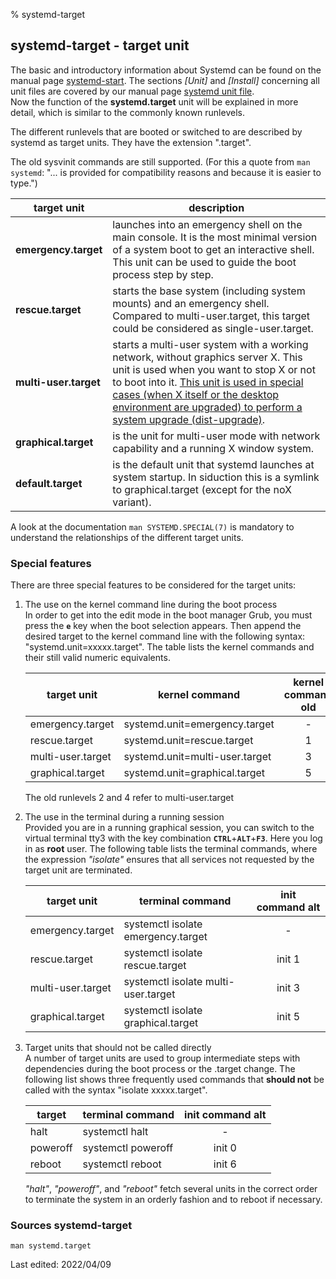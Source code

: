 % systemd-target

## systemd-target - target unit

The basic and introductory information about Systemd can be found on the manual page [systemd-start](0710-systemd-start_en.md#systemd---the-system-and-services-manager). The sections *[Unit]* and *[Install]* concerning all unit files are covered by our manual page [systemd unit file](0711-systemd-unit-datei_en.md#systemd-unit-file).  
Now the function of the **systemd.target** unit will be explained in more detail, which is similar to the commonly known runlevels.

The different runlevels that are booted or switched to are described by systemd as target units. They have the extension ".target".

The old sysvinit commands are still supported. (For this a quote from `man systemd`: "... is provided for compatibility reasons and because it is easier to type.")

| target unit | description | 
| --- | -------- |
| **emergency.target** | launches into an emergency shell on the main console. It is the most minimal version of a system boot to get an interactive shell. This unit can be used to guide the boot process step by step. 
| **rescue.target** | starts the base system (including system mounts) and an emergency shell. Compared to multi-user.target, this target could be considered as single-user.target. |
| **multi-user.target** | starts a multi-user system with a working network, without graphics server X. This unit is used when you want to stop X or not to boot into it. [This unit is used in special cases (when X itself or the desktop environment are upgraded) to perform a system upgrade (dist-upgrade)](0705-sys-admin-apt_en.md#run-full-upgrade). |
| **graphical.target** | is the unit for multi-user mode with network capability and a running X window system. |
| **default.target** | is the default unit that systemd launches at system startup. In siduction this is a symlink to graphical.target (except for the noX variant). |

A look at the documentation `man SYSTEMD.SPECIAL(7)` is mandatory to understand the relationships of the different target units.

### Special features

There are three special features to be considered for the target units:

1. The use on the kernel command line during the boot process  
    In order to get into the edit mode in the boot manager Grub, you must press the **`e`** key when the boot selection appears. Then append the desired target to the kernel command line with the following syntax: "systemd.unit=xxxxx.target". The table lists the kernel commands and their still valid numeric equivalents.

    | target unit | kernel command | kernel command old |
    | --------- | ------------- | :---: |
    | emergency.target | systemd.unit=emergency.target | - |
    | rescue.target | systemd.unit=rescue.target | 1 |
    | multi-user.target | systemd.unit=multi-user.target | 3 |
    | graphical.target | systemd.unit=graphical.target | 5 |

    The old runlevels 2 and 4 refer to multi-user.target

2. The use in the terminal during a running session  
    Provided you are in a running graphical session, you can switch to the virtual terminal tty3 with the key combination **`CTRL`**+**`ALT`**+**`F3`**. Here you log in as **root** user. The following table lists the terminal commands, where the expression *"isolate"* ensures that all services not requested by the target unit are terminated.

    | target unit | terminal command | init command alt |
    | --------- | --------------- | :----: |
    | emergency.target | systemctl isolate emergency.target | - |
    | rescue.target | systemctl isolate rescue.target | init 1 |
    | multi-user.target | systemctl isolate multi-user.target | init 3 |
    | graphical.target | systemctl isolate graphical.target | init 5 |


3. Target units that should not be called directly  
    A number of target units are used to group intermediate steps with dependencies during the boot process or the .target change. The following list shows three frequently used commands that **should not** be called with the syntax "isolate xxxxx.target".

    | target | terminal command | init command alt |
    | -------- | --------------- | :--------: |
    | halt | systemctl halt | - |
    | poweroff | systemctl poweroff | init 0 |
    | reboot | systemctl reboot | init 6 |

    *"halt"*, *"poweroff"*, and *"reboot"* fetch several units in the correct order to terminate the system in an orderly fashion and to reboot if necessary.

### Sources systemd-target

~~~
man systemd.target
~~~

<div id="rev">Last edited: 2022/04/09</div>
